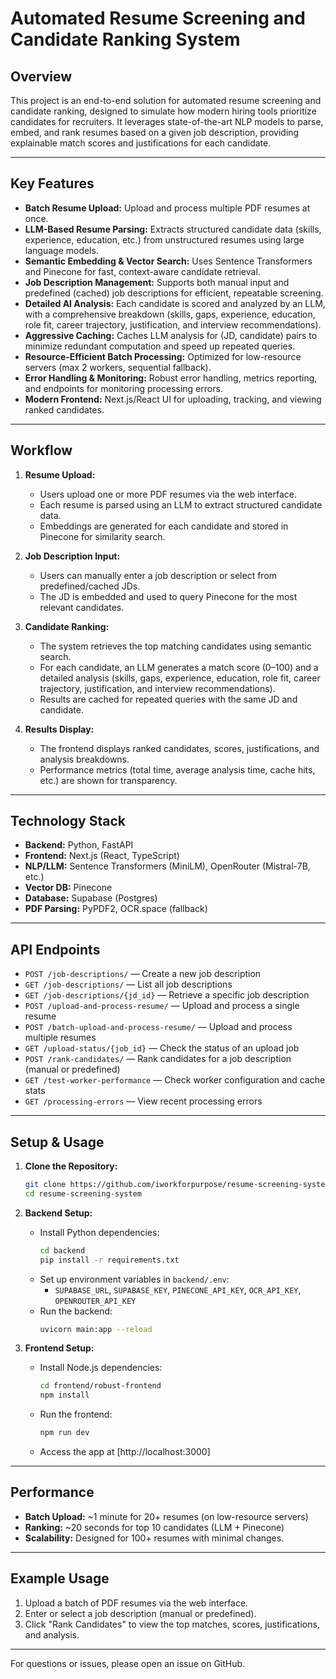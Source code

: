 # Automated Resume Screening and Candidate Ranking System

## Overview
This project is an end-to-end solution for automated resume screening and candidate ranking, designed to simulate how modern hiring tools prioritize candidates for recruiters. It leverages state-of-the-art NLP models to parse, embed, and rank resumes based on a given job description, providing explainable match scores and justifications for each candidate.

---

## Key Features

- **Batch Resume Upload:** Upload and process multiple PDF resumes at once.
- **LLM-Based Resume Parsing:** Extracts structured candidate data (skills, experience, education, etc.) from unstructured resumes using large language models.
- **Semantic Embedding & Vector Search:** Uses Sentence Transformers and Pinecone for fast, context-aware candidate retrieval.
- **Job Description Management:** Supports both manual input and predefined (cached) job descriptions for efficient, repeatable screening.
- **Detailed AI Analysis:** Each candidate is scored and analyzed by an LLM, with a comprehensive breakdown (skills, gaps, experience, education, role fit, career trajectory, justification, and interview recommendations).
- **Aggressive Caching:** Caches LLM analysis for (JD, candidate) pairs to minimize redundant computation and speed up repeated queries.
- **Resource-Efficient Batch Processing:** Optimized for low-resource servers (max 2 workers, sequential fallback).
- **Error Handling & Monitoring:** Robust error handling, metrics reporting, and endpoints for monitoring processing errors.
- **Modern Frontend:** Next.js/React UI for uploading, tracking, and viewing ranked candidates.

---

## Workflow

1. **Resume Upload:**  
   - Users upload one or more PDF resumes via the web interface.
   - Each resume is parsed using an LLM to extract structured candidate data.
   - Embeddings are generated for each candidate and stored in Pinecone for similarity search.

2. **Job Description Input:**  
   - Users can manually enter a job description or select from predefined/cached JDs.
   - The JD is embedded and used to query Pinecone for the most relevant candidates.

3. **Candidate Ranking:**  
   - The system retrieves the top matching candidates using semantic search.
   - For each candidate, an LLM generates a match score (0–100) and a detailed analysis (skills, gaps, experience, education, role fit, career trajectory, justification, and interview recommendations).
   - Results are cached for repeated queries with the same JD and candidate.

4. **Results Display:**  
   - The frontend displays ranked candidates, scores, justifications, and analysis breakdowns.
   - Performance metrics (total time, average analysis time, cache hits, etc.) are shown for transparency.

---

## Technology Stack

- **Backend:** Python, FastAPI
- **Frontend:** Next.js (React, TypeScript)
- **NLP/LLM:** Sentence Transformers (MiniLM), OpenRouter (Mistral-7B, etc.)
- **Vector DB:** Pinecone
- **Database:** Supabase (Postgres)
- **PDF Parsing:** PyPDF2, OCR.space (fallback)

---

## API Endpoints

- `POST /job-descriptions/` — Create a new job description
- `GET /job-descriptions/` — List all job descriptions
- `GET /job-descriptions/{jd_id}` — Retrieve a specific job description
- `POST /upload-and-process-resume/` — Upload and process a single resume
- `POST /batch-upload-and-process-resume/` — Upload and process multiple resumes
- `GET /upload-status/{job_id}` — Check the status of an upload job
- `POST /rank-candidates/` — Rank candidates for a job description (manual or predefined)
- `GET /test-worker-performance` — Check worker configuration and cache stats
- `GET /processing-errors` — View recent processing errors

---

## Setup & Usage

1. **Clone the Repository:**
   ```bash
   git clone https://github.com/iworkforpurpose/resume-screening-system.git
   cd resume-screening-system
   ```

2. **Backend Setup:**
   - Install Python dependencies:
     ```bash
     cd backend
     pip install -r requirements.txt
     ```
   - Set up environment variables in `backend/.env`:
     - `SUPABASE_URL`, `SUPABASE_KEY`, `PINECONE_API_KEY`, `OCR_API_KEY`, `OPENROUTER_API_KEY`
   - Run the backend:
     ```bash
     uvicorn main:app --reload
     ```

3. **Frontend Setup:**
   - Install Node.js dependencies:
     ```bash
     cd frontend/robust-frontend
     npm install
     ```
   - Run the frontend:
     ```bash
     npm run dev
     ```
   - Access the app at [http://localhost:3000]

---

## Performance

- **Batch Upload:** ~1 minute for 20+ resumes (on low-resource servers)
- **Ranking:** ~20 seconds for top 10 candidates (LLM + Pinecone)
- **Scalability:** Designed for 100+ resumes with minimal changes.

---

## Example Usage

1. Upload a batch of PDF resumes via the web interface.
2. Enter or select a job description (manual or predefined).
3. Click "Rank Candidates" to view the top matches, scores, justifications, and analysis.

---

For questions or issues, please open an issue on GitHub.
